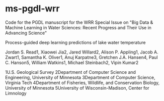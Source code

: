 # ms-pgdl-wrr

Code for the PGDL manuscript for the WRR Special Issue on "Big Data & Machine Learning in Water Sciences: Recent Progress and Their Use in Advancing Science" 

Process-guided deep learning predictions of lake water temperature

Jordan S. Read1, Xiaowei Jia2, Jared Willard2, Alison P. Appling1, Jacob A. Zwart1, Samantha K. Oliver1, Anuj Karpatne3, Gretchen J.A. Hansen4, Paul C. Hanson5, William Watkins1, Michael Steinbach2, Vipin Kumar2

1U.S. Geological Survey
2Department of Computer Science and Engineering, University of Minnesota
3Department of Computer Science, Virginia Tech 
4Department of Fisheries, Wildlife, and Conservation Biology, University of Minnesota
5University of Wisconsin-Madison, Center for Limnology

